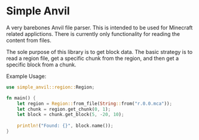 #  Simple Anvil

A very barebones Anvil file parser. This is intended to be used for Minecraft related applictions. There is currently only functionality for reading the content from files. 

The sole purpose of this library is to get block data. The basic strategy is to read a region file, get a specific chunk from the region, and then get a specific block from a chunk.

Example Usage:
```rust
use simple_anvil::region::Region;

fn main() {
    let region = Region::from_file(String::from("r.0.0.mca"));
    let chunk = region.get_chunk(0, 1);
    let block = chunk.get_block(5, -20, 10);
    
    println!("Found: {}", block.name());
}
```